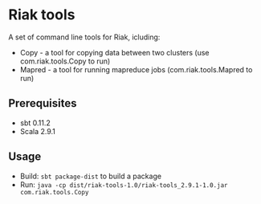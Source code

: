 # Riak tools
A set of command line tools for Riak, icluding:

- Copy - a tool for copying data between two clusters (use com.riak.tools.Copy to run)
- Mapred - a tool for running mapreduce jobs (com.riak.tools.Mapred to run)

## Prerequisites

* sbt 0.11.2
* Scala 2.9.1

## Usage

* Build: `sbt package-dist` to build a package
* Run: `java -cp dist/riak-tools-1.0/riak-tools_2.9.1-1.0.jar com.riak.tools.Copy`